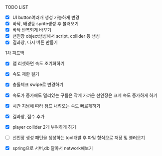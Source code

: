 TODO LIST
- [x] UI button여러개 생성 가능하게 변경
- [x] 바닥, 배경등 sprite생성 후 불러오기
- [x] 바닥 반복되게 바꾸기
- [x] 선인장 object생성해서 script, collider 등 생성
- [x] 결과창, 다시 버튼 만들기

1차 피드백
- [x] 맵 리셋하면 속도 초기화하기
- [x] 속도 제한 걸기
- [x] 충돌체크 swipe로 변경하기
- [x] 속도가 증가해도 멀리있는 구름은 작게 가까운 선인장은 크게 속도 증가하게 하기
- [x] 시간 지남에 따라 점프 내려오는 속도 빠르게하기
- [x] 결과창, 점수 추가 
- [x] player collider 2개 부여하게 하기
- [ ] 선인장 생성 패턴을 생성하는 tool개발 후 파일 형식으로 저장 및 불러오기
- [x] spring으로 서버,db 달아서 network해보기

